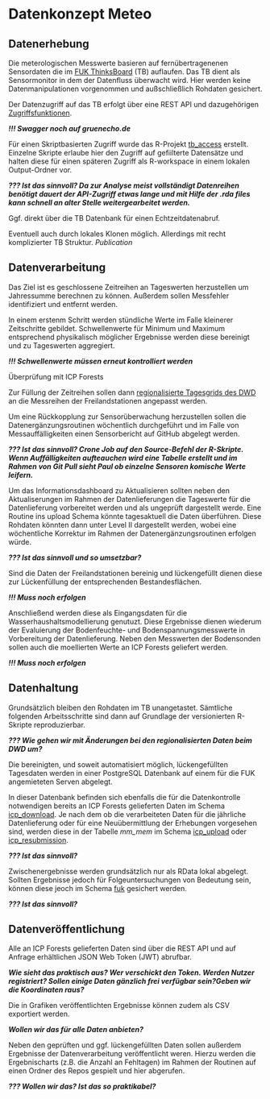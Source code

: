 # Datenkonzept Meteo

## Datenerhebung

Die meterologischen Messwerte basieren auf fernübertragenenen Sensordaten die im [FUK ThinksBoard](https://thingsboard.forstliche-umweltkontrolle.de/home) (TB) auflaufen. Das TB dient als Sensormonitor in dem der Datenfluss überwacht wird. Hier werden keine Datenmanipulationen vorgenommen und außschließlich Rohdaten gesichert.

Der Datenzugriff auf das TB erfolgt über eine REST API und dazugehörigen [Zugriffsfunktionen](https://thingsboard.gruenecho.de/swagger-ui/index.html).

***!!! Swagger noch auf gruenecho.de***

Für einen Skriptbasierten Zugriff wurde das R-Projekt [tb_access](https://github.com/Landeskompetenzzentrum-Forst-Eberswalde/FUK-TB-api-functions/tree/main/R/tb_access) erstellt. Einzelne Skripte erlaube hier den Zugriff auf gefiilterte Datensätze und halten diese für einen späteren Zugriff als R-workspace in einem lokalen Output-Ordner vor.

***??? Ist das sinnvoll? Da zur Analyse meist vollständigt Datenreihen benötigt dauert der API-Zugriff etwas lange und mit Hilfe der .rda files kann schnell an alter Stelle weitergearbeitet werden.***

Ggf. direkt über die TB Datenbank für einen Echtzeitdatenabruf.

Eventuell auch durch lokales Klonen möglich. Allerdings mit recht komplizierter TB Struktur. *Publication*

## Datenverarbeitung

Das Ziel ist es geschlossene Zeitreihen an Tageswerten herzustellen um Jahressumme berechnen zu können. Außerdem sollen Messfehler identifiziert und entfernt werden.

In einem erstenm Schritt werden stündliche Werte im Falle kleinerer Zeitschritte gebildet. Schwellenwerte für Minimum und Maximum entsprechend physikalisch möglicher Ergebnisse werden diese bereinigt und zu Tageswerten aggregiert.

***!!! Schwellenwerte müssen erneut kontrolliert werden***

Überprüfung mit ICP Forests

Zur Füllung der Zeitreihen sollen dann [regionalisierte Tagesgrids des DWD](https://opendata.dwd.de/climate_environment/CDC/grids_germany/daily/) an die Messreihen der Freilandstationen angepasst werden.

Um eine Rückkopplung zur Sensorüberwachung herzustellen sollen die Datenergänzungsroutinen wöchentlich durchgeführt und im Falle von Messauffälligkeiten einen Sensorbericht auf GitHub abgelegt werden.

***??? Ist das sinnvoll? Crone Job auf den Source-Befehl der R-Skripte. Wenn Auffälligkeiten aufteauchen wird eine Tabelle erstellt und im Rahmen von Git Pull sieht Paul ob einzelne Sensoren komische Werte leifern.***

Um das Informationsdashboard zu Aktualisieren sollten neben den Aktualiserungen im Rahmen der Datenlieferungen die Tageswerte für die Datenlieferung vorbereitet werden und als ungeprüft dargestellt werde. Eine Routine ins upload Schema könnte tagesaktuell die Daten überführen. Diese Rohdaten könnten dann unter Level II dargestellt werden, wobei eine wöchentliche Korrektur im Rahmen der Datenergänzungsroutinen erfolgen würde.

***??? Ist das sinnvoll und so umsetzbar?***

Sind die Daten der Freilandstationen bereinig und lückengefüllt dienen diese zur Lückenfüllung der entsprechenden Bestandesflächen.

***!!! Muss noch erfolgen***

Anschließend werden diese als Eingangsdaten für die Wasserhaushaltsmodellierung genutuzt. Diese Ergebnisse dienen wiederum der Evaluierung der Bodenfeuchte- und Bodenspannungsmesswerte in Vorbereitung der Datenlieferung. Neben den Messwerten der Bodensonden sollen auch die moellierten Werte an ICP Forests geliefert werden.

***!!! Muss noch erfolgen***

## Datenhaltung

Grundsätzlich bleiben den Rohdaten im TB unangetastet. Sämtliche folgenden Arbeitsschritte sind dann auf Grundlage der versionierten R-Skripte reproduzierbar.

***??? Wie gehen wir mit Änderungen bei den regionalisierten Daten beim DWD um?***

Die bereinigten, und soweit automatisiert möglich, lückengefüllten Tagesdaten werden in einer PostgreSQL Datenbank auf einem für die FUK angemieteten Serven abgelegt.

In dieser Datenbank befinden sich ebenfalls die für die Datenkontrolle notwendigen bereits an ICP Forests gelieferten Daten im Schema [icp_download](http://116.203.31.116:8000/project/default/editor?schema=icp_download). Je nach dem ob die verarbeiteten Daten für die jährliche Datenlieferung oder für eine Neuübermittlung der Erhebungen vorgesehen sind, werden diese in der Tabelle *mm_mem* im Schema [icp_upload](http://116.203.31.116:8000/project/default/editor?schema=icp_upload) oder [icp_resubmission](http://116.203.31.116:8000/project/default/editor?schema=icp_resubmission).

***??? Ist das sinnvoll?***

Zwischenergebnisse werden grundsätzlich nur als RData lokal abgelegt. Sollten Ergebnisse jedoch für Folgeuntersuchungen von Bedeutung sein, können diese jeoch im Schema [fuk](http://116.203.31.116:8000/project/default/editor?schema=fuk) gesichert werden.

***??? Ist das sinnvoll?***

## Datenveröffentlichung

Alle an ICP Forests gelieferten Daten sind über die REST API und auf Anfrage erhältlichen JSON Web Token (JWT) abrufbar.

***Wie sieht das praktisch aus? Wer verschickt den Token. Werden Nutzer registriert? Sollen einige Daten gänzlich frei verfügbar sein?Geben wir die Koordinaten raus?***

Die in Grafiken veröffentlichten Ergebnisse können zudem als CSV exportiert werden.

***Wollen wir das für alle Daten anbieten?***

Neben den geprüften und ggf. lückengefüllten Daten sollen außerdem Ergebnisse der Datenverarbeitung veröffentlicht weren. Hierzu werden die Ergebnischarts (z.B. die Anzahl an Fehltagen) im Rahmen der Routinen auf einen Ordner des Repos gespielt und hier abgerufen.

***??? Wollen wir das? Ist das so praktikabel?***